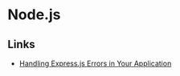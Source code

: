 # Node.js

## Links

* [Handling Express.js Errors in Your Application](https://hackernoon.com/a-quick-guide-to-handling-expressjs-errors-in-your-application-ia3b331n)
